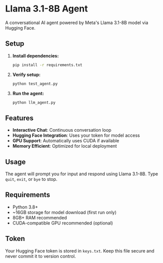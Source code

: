# Llama 3.1-8B Agent

A conversational AI agent powered by Meta's Llama 3.1-8B model via Hugging Face.

## Setup

1. **Install dependencies:**
   ```bash
   pip install -r requirements.txt
   ```

2. **Verify setup:**
   ```bash
   python test_agent.py
   ```

3. **Run the agent:**
   ```bash
   python llm_agent.py
   ```

## Features

- **Interactive Chat**: Continuous conversation loop
- **Hugging Face Integration**: Uses your token for model access
- **GPU Support**: Automatically uses CUDA if available
- **Memory Efficient**: Optimized for local deployment

## Usage

The agent will prompt you for input and respond using Llama 3.1-8B. Type `quit`, `exit`, or `bye` to stop.

## Requirements

- Python 3.8+
- ~16GB storage for model download (first run only)
- 8GB+ RAM recommended
- CUDA-compatible GPU recommended (optional)

## Token

Your Hugging Face token is stored in `keys.txt`. Keep this file secure and never commit it to version control.
